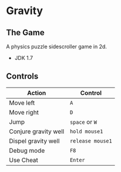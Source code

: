 Gravity
=======
The Game
--------

A physics puzzle sidescroller game in 2d.

- JDK 1.7

Controls
--------

Action	|	Control
--------|--------------
Move left | `A`
Move right | `D`
Jump | `space` or `W`
Conjure gravity well | `hold mouse1`
Dispel gravity well | `release mouse1`
Debug mode | `F8`
Use Cheat | `Enter`